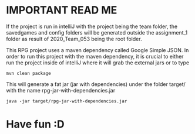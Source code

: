 # IMPORTANT READ ME

If the project is run in intelliJ with the project being the team folder, the savedgames and config folders will be generated outside the assignment_1 folder as result of 2020_Team_053 being the root folder.

This RPG project uses a maven dependency called
Google Simple JSON. In order to run this project with the maven dependency, it is crucial to either run the project inside of intelliJ where it will grab the external jars or to type

```
mvn clean package
```

This will generate a fat jar (jar with dependencies) under the folder target/ with the name rpg-jar-with-dependencies.jar

```
java -jar target/rpg-jar-with-dependencies.jar
```

# Have fun :D
